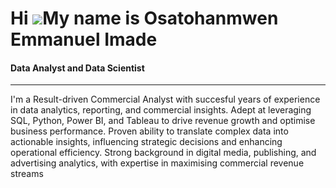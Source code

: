 Hi ![](https://user-images.githubusercontent.com/18350557/176309783-0785949b-9127-417c-8b55-ab5a4333674e.gif)My name is Osatohanmwen Emmanuel Imade
===================================================================================================================================================

#### Data Analyst and Data Scientist
-------------------------------

I'm a Result-driven Commercial Analyst with succesful years of experience in data analytics, reporting, and commercial insights. Adept at leveraging SQL, Python, Power BI, and Tableau to drive revenue growth and optimise business performance. Proven ability to translate complex data into actionable insights, influencing strategic decisions and enhancing operational efficiency. Strong background in digital media, publishing, and advertising analytics, with expertise in maximising commercial revenue streams
                  
